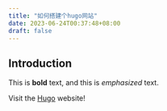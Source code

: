 ```yaml
---
title: "如何搭建个hugo网站"
date: 2023-06-24T00:37:48+08:00
draft: false
---
```

## Introduction

This is **bold** text, and this is *emphasized* text.

Visit the [Hugo](https://gohugo.io) website!

